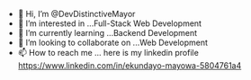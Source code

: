 - 👋 Hi, I’m @DevDistinctiveMayor
- 👀 I’m interested in ...Full-Stack Web Development
- 🌱 I’m currently learning ...Backend Development
- 💞️ I’m looking to collaborate on ...Web Development
- 📫 How to reach me ... here is my linkedin profile https://www.linkedin.com/in/ekundayo-mayowa-5804761a4

<!---
DevDistinctiveMayor/DevDistinctiveMayor is a ✨ special ✨ repository because its `README.md` (this file) appears on your GitHub profile.
You can click the Preview link to take a look at your changes.
--->
